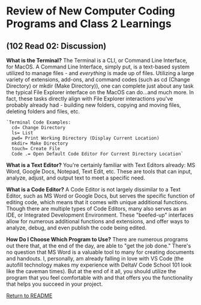 # Review of New Computer Coding Programs and Class 2 Learnings 
## (102 Read 02: Discussion)

**What is the Terminal?**
  The Terminal is a CLI, or Command Line Interface, for MacOS. A Command Line Interface, simply put, is a text-based system utilized to manage files - and _everything_ is made up of files. Utilizing a large variety of extensions, add-ons, and command codes (such as cd (Change Directory) or mkdir (Make Directory)), one can complete just about any task the typical File Explorer interface on the MacOS can do...and much more. In fact, these tasks directly align with File Explorer interactions you've probably already had - building new folders, copying and moving files, deleting folders and files, etc.

    `Terminal Code Examples:
      cd= Change Directory
      ls= List
      pwd= Print Working Directory (Display Current Location)
      mkdir= Make Directory
      touch= Create File
      Code .= Open Default Code Editor For Current Directory Location`
  
**What is a Text Editor?**
  You're certainly familiar with Text Editors already: MS Word, Google Docs, Notepad, Text Edit, etc. These are tools that can input, analyze, adjust, and output text to meet a specific need. 

**What is a Code Editor?**
  A Code Editor is not largely dissimilar to a Text Editor, such as MS Word or Google Docs, but serves the specific function of editing code, which means that it comes with unique additional functions. Though there are multiple types of Code Editors, many also serves as an IDE, or Integrated Development Environment. These "beefed-up" interfaces allow for numerous additional functions and extensions, and offer ways to analyze, debug, and even publish the code being edited.

**How Do I Choose Which Program to Use?**
  There are numerous programs out there that, at the end of the day, are able to "get the job done." There's no question that MS Word is a valuable tool to many for creating documents and handouts. I, personally, am already falling in love with VS Code (the autofill technology makes my experience with DeltaV Code School 101 look like the caveman times). But at the end of it all, you should utilize the program that you feel comfortable with and that offers you the functionality that helps you succeed in your project.

[Return to README](/README.md)




